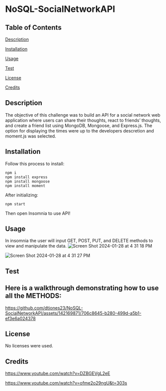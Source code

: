 # NoSQL-SocialNetworkAPI

## Table of Contents
[Description](#description)

[Installation](#installation)

[Usage](#usage)

[Test](#test)

[License](#license)

[Credits](#credits)

## Description
The objective of this challenge was to build an API for a social network web application where users can share their thoughts, react to friends’ thoughts, and create a friend list using MongoDB, Mongoose, and Express.js. The option for displaying the times were up to the developers descretion and moment.js was selected.

## Installation
Follow this process to install:  

    npm i
    npm install express
    npm install mongoose
    npm install moment

After initializing:

    npm start

Then open Insomnia to use API!

## Usage
In insomnia the user will input GET, POST, PUT, and DELETE methods to view and manipulate the data.
![Screen Shot 2024-01-28 at 4 31 18 PM](https://github.com/dtjones23/NoSQL-SocialNetworkAPI/assets/142169871/282f51b7-2904-4b4d-ae1e-f335c66a0757)

![Screen Shot 2024-01-28 at 4 31 27 PM](https://github.com/dtjones23/NoSQL-SocialNetworkAPI/assets/142169871/77167dd3-d371-40a0-a334-e704337e5552)

## Test 
Here is a walkthrough demonstrating how to use all the METHODS:
- 

https://github.com/dtjones23/NoSQL-SocialNetworkAPI/assets/142169871/706c8645-b280-499d-a5b1-ef3e6a024378



## License
No licenses were used.

## Credits
https://www.youtube.com/watch?v=DZBGEVgL2eE

https://www.youtube.com/watch?v=ofme2o29ngU&t=303s
